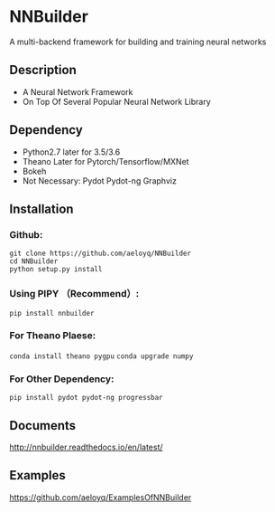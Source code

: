 NNBuilder
===========
A multi-backend framework for building and training neural networks
## Description
* A Neural Network Framework
* On Top Of Several Popular Neural Network Library
## Dependency
* Python2.7 later for 3.5/3.6
* Theano Later for Pytorch/Tensorflow/MXNet
* Bokeh
* Not Necessary: Pydot Pydot-ng Graphviz
## Installation
### Github:
`git clone https://github.com/aeloyq/NNBuilder`<br />
`cd NNBuilder`<br />
`python setup.py install`
### Using PIPY （Recommend）:
`pip install nnbuilder`
### For Theano Plaese:
`conda install theano pygpu`
`conda upgrade numpy`
### For Other Dependency:
`pip install pydot pydot-ng progressbar`
## Documents
http://nnbuilder.readthedocs.io/en/latest/
## Examples
https://github.com/aeloyq/ExamplesOfNNBuilder

